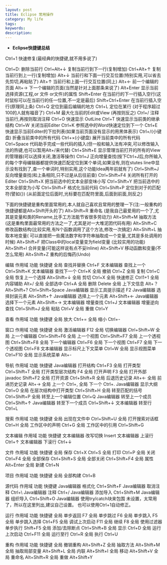 ```yaml
---
layout: post
title: Eclipse 常用操作
category: My life
tags: 
keywords: 
description: 
---
```



+ **Eclipse快捷键总结**


Ctrl+1 快速修复(最经典的快捷键,就不用多说了)    

Ctrl+D: 删除当前行 
Ctrl+Alt+↓ 复制当前行到下一行(复制增加)
Ctrl+Alt+↑ 复制当前行到上一行(复制增加)
Alt+↓ 当前行和下面一行交互位置(特别实用,可以省去先剪切,再粘贴了)
Alt+↑ 当前行和上面一行交互位置(同上)
Alt+← 前一个编辑的页面
Alt+→ 下一个编辑的页面(当然是针对上面那条来说了)
Alt+Enter 显示当前选择资源(工程,or 文件 or文件)的属性
Shift+Enter 在当前行的下一行插入空行(这时鼠标可以在当前行的任一位置,不一定是最后)
Shift+Ctrl+Enter 在当前行插入空行(原理同上条)
Ctrl+Q 定位到最后编辑的地方
Ctrl+L 定位在某行 (对于程序超过100的人就有福音了)
Ctrl+M 最大化当前的Edit或View (再按则反之)
Ctrl+/ 注释当前行,再按则取消注释
Ctrl+O 快速显示 OutLine
Ctrl+T 快速显示当前类的继承结构
Ctrl+W 关闭当前Editer
Ctrl+K 参照选中的Word快速定位到下一个
Ctrl+E 快速显示当前Editer的下拉列表(如果当前页面没有显示的用黑体表示)
Ctrl+/(小键盘) 折叠当前类中的所有代码
Ctrl+×(小键盘) 展开当前类中的所有代码
Ctrl+Space 代码助手完成一些代码的插入(但一般和输入法有冲突,可以修改输入法的热键,也可以暂用Alt+/来代替)
Ctrl+Shift+E 显示管理当前打开的所有的View的管理器(可以选择关闭,激活等操作)
Ctrl+J 正向增量查找(按下Ctrl+J后,你所输入的每个字母编辑器都提供快速匹配定位到某个单词,如果没有,则在stutes line中显示没有找到了,查一个单词时,特别实用,这个功能Idea两年前就有了)
Ctrl+Shift+J 反向增量查找(和上条相同,只不过是从后往前查)
Ctrl+Shift+F4 关闭所有打开的Editer
Ctrl+Shift+X 把当前选中的文本全部变味小写
Ctrl+Shift+Y 把当前选中的文本全部变为小写
Ctrl+Shift+F 格式化当前代码
Ctrl+Shift+P 定位到对于的匹配符(譬如{}) (从前面定位后面时,光标要在匹配符里面,后面到前面,则反之)

下面的快捷键是重构里面常用的,本人就自己喜欢且常用的整理一下(注:一般重构的快捷键都是Alt+Shift开头的了)
Alt+Shift+R 重命名 (是我自己最爱用的一个了,尤其是变量和类的Rename,比手工方法能节省很多劳动力)
Alt+Shift+M 抽取方法 (这是重构里面最常用的方法之一了,尤其是对一大堆泥团代码有用)
Alt+Shift+C 修改函数结构(比较实用,有N个函数调用了这个方法,修改一次搞定)
Alt+Shift+L 抽取本地变量( 可以直接把一些魔法数字和字符串抽取成一个变量,尤其是多处调用的时候)
Alt+Shift+F 把Class中的local变量变为field变量 (比较实用的功能)
Alt+Shift+I 合并变量(可能这样说有点不妥Inline)
Alt+Shift+V 移动函数和变量(不怎么常用)
Alt+Shift+Z 重构的后悔药(Undo)

编辑
作用域 功能 快捷键 
全局 查找并替换 Ctrl+F 
文本编辑器 查找上一个 Ctrl+Shift+K 
文本编辑器 查找下一个 Ctrl+K 
全局 撤销 Ctrl+Z 
全局 复制 Ctrl+C 
全局 恢复上一个选择 Alt+Shift+↓ 
全局 剪切 Ctrl+X 
全局 快速修正 Ctrl1+1 
全局 内容辅助 Alt+/ 
全局 全部选中 Ctrl+A 
全局 删除 Delete 
全局 上下文信息 Alt+？
Alt+Shift+?
Ctrl+Shift+Space 
Java编辑器 显示工具提示描述 F2 
Java编辑器 选择封装元素 Alt+Shift+↑ 
Java编辑器 选择上一个元素 Alt+Shift+← 
Java编辑器 选择下一个元素 Alt+Shift+→ 
文本编辑器 增量查找 Ctrl+J 
文本编辑器 增量逆向查找 Ctrl+Shift+J 
全局 粘贴 Ctrl+V 
全局 重做 Ctrl+Y 

 
查看
作用域 功能 快捷键 
全局 放大 Ctrl+= 
全局 缩小 Ctrl+- 

 
窗口
作用域 功能 快捷键 
全局 激活编辑器 F12 
全局 切换编辑器 Ctrl+Shift+W 
全局 上一个编辑器 Ctrl+Shift+F6 
全局 上一个视图 Ctrl+Shift+F7 
全局 上一个透视图 Ctrl+Shift+F8 
全局 下一个编辑器 Ctrl+F6 
全局 下一个视图 Ctrl+F7 
全局 下一个透视图 Ctrl+F8 
文本编辑器 显示标尺上下文菜单 Ctrl+W 
全局 显示视图菜单 Ctrl+F10 
全局 显示系统菜单 Alt+- 

 
导航
作用域 功能 快捷键 
Java编辑器 打开结构 Ctrl+F3 
全局 打开类型 Ctrl+Shift+T 
全局 打开类型层次结构 F4 
全局 打开声明 F3 
全局 打开外部javadoc Shift+F2 
全局 打开资源 Ctrl+Shift+R 
全局 后退历史记录 Alt+← 
全局 前进历史记录 Alt+→ 
全局 上一个 Ctrl+, 
全局 下一个 Ctrl+. 
Java编辑器 显示大纲 Ctrl+O 
全局 在层次结构中打开类型 Ctrl+Shift+H 
全局 转至匹配的括号 Ctrl+Shift+P 
全局 转至上一个编辑位置 Ctrl+Q 
Java编辑器 转至上一个成员 Ctrl+Shift+↑ 
Java编辑器 转至下一个成员 Ctrl+Shift+↓ 
文本编辑器 转至行 Ctrl+L 

 
搜索
作用域 功能 快捷键 
全局 出现在文件中 Ctrl+Shift+U 
全局 打开搜索对话框 Ctrl+H 
全局 工作区中的声明 Ctrl+G 
全局 工作区中的引用 Ctrl+Shift+G 

 
文本编辑
作用域 功能 快捷键 
文本编辑器 改写切换 Insert 
文本编辑器 上滚行 Ctrl+↑ 
文本编辑器 下滚行 Ctrl+↓ 

 
文件
作用域 功能 快捷键 
全局 保存 Ctrl+X 
Ctrl+S 
全局 打印 Ctrl+P 
全局 关闭 Ctrl+F4 
全局 全部保存 Ctrl+Shift+S 
全局 全部关闭 Ctrl+Shift+F4 
全局 属性 Alt+Enter 
全局 新建 Ctrl+N 

 
项目
作用域 功能 快捷键 
全局 全部构建 Ctrl+B 

 
源代码
作用域 功能 快捷键 
Java编辑器 格式化 Ctrl+Shift+F 
Java编辑器 取消注释 Ctrl+\ 
Java编辑器 注释 Ctrl+/ 
Java编辑器 添加导入 Ctrl+Shift+M 
Java编辑器 组织导入 Ctrl+Shift+O 
Java编辑器 使用try/catch块来包围 未设置，太常用了，所以在这里列出,建议自己设置。
也可以使用Ctrl+1自动修正。 

 
运行
作用域 功能 快捷键 
全局 单步返回 F7 
全局 单步跳过 F6 
全局 单步跳入 F5 
全局 单步跳入选择 Ctrl+F5 
全局 调试上次启动 F11 
全局 继续 F8 
全局 使用过滤器单步执行 Shift+F5 
全局 添加/去除断点 Ctrl+Shift+B 
全局 显示 Ctrl+D 
全局 运行上次启动 Ctrl+F11 
全局 运行至行 Ctrl+R 
全局 执行 Ctrl+U 

 
重构
作用域 功能 快捷键 
全局 撤销重构 Alt+Shift+Z 
全局 抽取方法 Alt+Shift+M 
全局 抽取局部变量 Alt+Shift+L 
全局 内联 Alt+Shift+I 
全局 移动 Alt+Shift+V 
全局 重命名 Alt+Shift+R 
全局 重做 Alt+Shift+Y